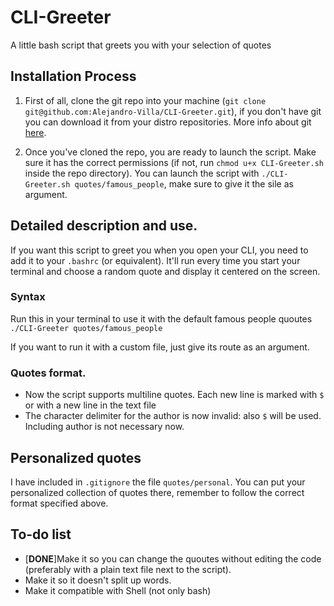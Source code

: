 # CLI-Greeter

A little bash script that greets you with your selection of quotes

## Installation Process
1. First of all, clone the git repo into your machine (`git clone git@github.com:Alejandro-Villa/CLI-Greeter.git`), if you don't have git you can download it from your distro repositories. More info about git [here](https://wiki.archlinux.org/index.php/Git).

2. Once you've cloned the repo, you are ready to launch the script. Make sure it has the correct permissions (if not, run `chmod u+x CLI-Greeter.sh` inside the repo directory). You can launch the script with `./CLI-Greeter.sh quotes/famous_people`, make sure to give it the sile as argument. 

## Detailed description and use.

If you want this script to greet you when you open your CLI, you need to add it to your `.bashrc` (or equivalent). It'll run every time you start your terminal and choose a random quote and display it centered on the screen.

### Syntax

Run this in your terminal to use it with the default famous people quoutes
`./CLI-Greeter quotes/famous_people`

If you want to run it with a custom file, just give its route as an argument.

### Quotes format.

- Now the script supports multiline quotes. Each new line is marked with `$` or with a new line in the text file
- The character delimiter for the author is now invalid: also `$` will be used. Including author is not necessary now.

## Personalized quotes
I have included in `.gitignore` the file `quotes/personal`. You can put your personalized collection of quotes there, remember to follow the correct format specified above.

## To-do list

* [**DONE**]Make it so you can change the quoutes without editing the code (preferably with a plain text file next to the script).
* Make it so it doesn't split up words.
* Make it compatible with Shell (not only bash)

